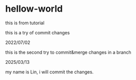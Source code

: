 # hellow-world
this is from tutorial

this is a try of commit changes

2022/07/02

this is the second try to commit&merge changes in a branch

2025/03/13

my name is Lin, i will commit the changes.
